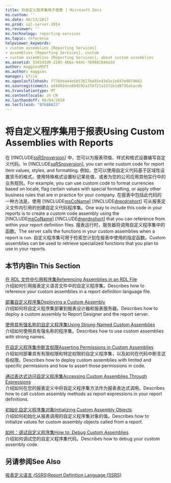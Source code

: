 ```yaml
---
title: 将自定义程序集用于报表 | Microsoft Docs
ms.custom: ''
ms.date: 06/13/2017
ms.prod: sql-server-2014
ms.reviewer: ''
ms.technology: reporting-services
ms.topic: reference
helpviewer_keywords:
- custom assemblies [Reporting Services]
- assemblies [Reporting Services], custom
- custom assemblies [Reporting Services], about custom assemblies
ms.assetid: 53d141d0-2185-466a-84dc-7b90d284da3d
author: maggiesMSFT
ms.author: maggies
manager: kfile
ms.openlocfilehash: f77b9da44ebb57617bd45e43d1e1e847e9074662
ms.sourcegitcommit: ad4d92dce894592a259721a1571b1d8736abacdb
ms.translationtype: MT
ms.contentlocale: zh-CN
ms.lasthandoff: 08/04/2020
ms.locfileid: "87688623"
---
```

# <a name="using-custom-assemblies-with-reports"></a><span data-ttu-id="a9a54-102">将自定义程序集用于报表</span><span class="sxs-lookup"><span data-stu-id="a9a54-102">Using Custom Assemblies with Reports</span></span>
  <span data-ttu-id="a9a54-103">在 [!INCLUDE[ssRSnoversion](../../includes/ssrsnoversion-md.md)] 中，您可以为报表项值、样式和格式设置编写自定义代码。</span><span class="sxs-lookup"><span data-stu-id="a9a54-103">In [!INCLUDE[ssRSnoversion](../../includes/ssrsnoversion-md.md)], you can write custom code for report item values, styles, and formatting.</span></span> <span data-ttu-id="a9a54-104">例如，您可以使用自定义代码基于区域性设置货币的格式，使用特殊格式设置标记某些值，或者为您的公司应用其他实行中的业务规则。</span><span class="sxs-lookup"><span data-stu-id="a9a54-104">For example, you can use custom code to format currencies based on locale, flag certain values with special formatting, or apply other business rules that are in practice for your company.</span></span> <span data-ttu-id="a9a54-105">在报表中包括此代码的一种方法是，使用 [!INCLUDE[msCoName](../../includes/msconame-md.md)] [!INCLUDE[dnprdnshort](../../includes/dnprdnshort-md.md)] 可从报表定义文件内引用的创建自定义代码程序集。</span><span class="sxs-lookup"><span data-stu-id="a9a54-105">One way to include this code in your reports is to create a custom code assembly using the [!INCLUDE[msCoName](../../includes/msconame-md.md)] [!INCLUDE[dnprdnshort](../../includes/dnprdnshort-md.md)] that you can reference from within your report definition files.</span></span> <span data-ttu-id="a9a54-106">报表运行时，服务器将调用自定义程序集中的函数。</span><span class="sxs-lookup"><span data-stu-id="a9a54-106">The server calls the functions in your custom assemblies when a report is run.</span></span> <span data-ttu-id="a9a54-107">自定义程序集可用于检索您计划在报表中使用的指定函数。</span><span class="sxs-lookup"><span data-stu-id="a9a54-107">Custom assemblies can be used to retrieve specialized functions that you plan to use in your reports.</span></span>  
  
## <a name="in-this-section"></a><span data-ttu-id="a9a54-108">本节内容</span><span class="sxs-lookup"><span data-stu-id="a9a54-108">In This Section</span></span>  
 [<span data-ttu-id="a9a54-109">在 RDL 文件中引用程序集</span><span class="sxs-lookup"><span data-stu-id="a9a54-109">Referencing Assemblies in an RDL File</span></span>](referencing-assemblies-in-an-rdl-file.md)  
 <span data-ttu-id="a9a54-110">介绍如何引用报表定义语言文件中的自定义程序集。</span><span class="sxs-lookup"><span data-stu-id="a9a54-110">Describes how to reference your custom assemblies in a report definition language file.</span></span>  
  
 [<span data-ttu-id="a9a54-111">部署自定义程序集</span><span class="sxs-lookup"><span data-stu-id="a9a54-111">Deploying a Custom Assembly</span></span>](deploying-a-custom-assembly.md)  
 <span data-ttu-id="a9a54-112">介绍如何将自定义程序集部署到报表设计器和报表服务器。</span><span class="sxs-lookup"><span data-stu-id="a9a54-112">Describes how to deploy a custom assembly to Report Designer and the report server.</span></span>  
  
 [<span data-ttu-id="a9a54-113">使用具有强名称的自定义程序集</span><span class="sxs-lookup"><span data-stu-id="a9a54-113">Using Strong-Named Custom Assemblies</span></span>](using-strong-named-custom-assemblies.md)  
 <span data-ttu-id="a9a54-114">介绍如何使用具有强名称的程序集。</span><span class="sxs-lookup"><span data-stu-id="a9a54-114">Describes how to use custom assemblies with strong names.</span></span>  
  
 [<span data-ttu-id="a9a54-115">在自定义程序集中断言权限</span><span class="sxs-lookup"><span data-stu-id="a9a54-115">Asserting Permissions in Custom Assemblies</span></span>](asserting-permissions-in-custom-assemblies.md)  
 <span data-ttu-id="a9a54-116">介绍如何部署具有有限权限和特定权限的自定义程序集，以及如何在代码中断言这些权限。</span><span class="sxs-lookup"><span data-stu-id="a9a54-116">Describes how to deploy custom assemblies with limited and specific permissions and how to assert those permissions in code.</span></span>  
  
 [<span data-ttu-id="a9a54-117">通过表达式访问自定义程序集</span><span class="sxs-lookup"><span data-stu-id="a9a54-117">Accessing Custom Assemblies Through Expressions</span></span>](accessing-custom-assemblies-through-expressions.md)  
 <span data-ttu-id="a9a54-118">介绍如何在您的报表定义中将自定义程序集方法作为报表表达式调用。</span><span class="sxs-lookup"><span data-stu-id="a9a54-118">Describes how to call custom assembly methods as report expressions in your report definitions.</span></span>  
  
 [<span data-ttu-id="a9a54-119">初始化自定义程序集对象</span><span class="sxs-lookup"><span data-stu-id="a9a54-119">Initializing Custom Assembly Objects</span></span>](initializing-custom-assembly-objects.md)  
 <span data-ttu-id="a9a54-120">介绍如何初始化从报表调用的自定义程序集对象的值。</span><span class="sxs-lookup"><span data-stu-id="a9a54-120">Describes how to initialize values for custom assembly objects called from a report.</span></span>  
  
 [<span data-ttu-id="a9a54-121">如何：调试自定义程序集</span><span class="sxs-lookup"><span data-stu-id="a9a54-121">How to: Debug Custom Assemblies</span></span>](how-to-debug-custom-assemblies.md)  
 <span data-ttu-id="a9a54-122">介绍如何调试您的自定义程序集代码。</span><span class="sxs-lookup"><span data-stu-id="a9a54-122">Describes how to debug your custom assembly code.</span></span>  
  
## <a name="see-also"></a><span data-ttu-id="a9a54-123">另请参阅</span><span class="sxs-lookup"><span data-stu-id="a9a54-123">See Also</span></span>  
 [<span data-ttu-id="a9a54-124">报表定义语言 (SSRS)</span><span class="sxs-lookup"><span data-stu-id="a9a54-124">Report Definition Language &#40;SSRS&#41;</span></span>](../reports/report-definition-language-ssrs.md)  
  
  

